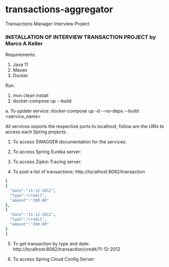 # transactions-aggregator
Transactions Manager Interview Project

### INSTALLATION OF INTERVIEW TRANSACTION PROJECT by Marco A Keller ###

Requirements:
1. Java 11
2. Maven
3. Docker

Run: 
1. mvn clean install
2. docker-compose up --build

a. To update service: docker-compose up -d --no-deps --build <service_name>

All services exports the respective ports to localhost, follow are the URIs to access each Spring projects:

1. To access SWAGGER documentation for the services:
   <!--To Be Implemented-->

2. To access Spring Eureka server:
	<!--To Be Implemented-->

3. To access Zipkin Tracing server:
	 <!--To Be Implemented-->

4. To post a list of transactions:
	http://localhost:8082/transaction
```yaml
[
{
  "date":"11-12-2012",
  "type":"credit",
  "amount":"100.00"
},
{
  "date":"11-12-2012",
  "type":"credit",
  "amount":"200.00"
}
]
```

5. To get transaction by type and date:
	http://localhost:8082/transaction/credit/11-12-2012

6. To access Spring Cloud Config Server:
	 <To Be Implemented>
	

